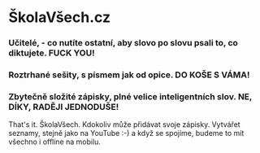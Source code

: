 # ŠkolaVšech.cz

### Učitelé, -  co nutíte ostatní, aby slovo po slovu psali to, co diktujete. FUCK YOU!
### Roztrhané sešity, s písmem jak od opice. DO KOŠE S VÁMA!
### Zbytečně složité zápisky, plné velice inteligentních slov. NE, DÍKY, RADĚJI JEDNODUŠE!

That's it. ŠkolaVšech. Kdokoliv může přidávat svoje zápisky. Vytvářet seznamy, stejně jako na YouTube :-) a když se spojíme, budeme to mít všechno i offline na mobilu. 
